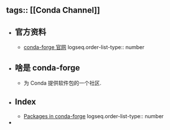 tags:: [[Conda Channel]]
---

- ## 官方资料
	- [conda-forge 官网](https://conda-forge.org/)
	  logseq.order-list-type:: number
- ## 啥是 conda-forge
	- 为 Conda 提供软件包的一个社区.
- ## Index
	- [Packages in conda-forge](https://conda-forge.org/packages/)
	  logseq.order-list-type:: number
-